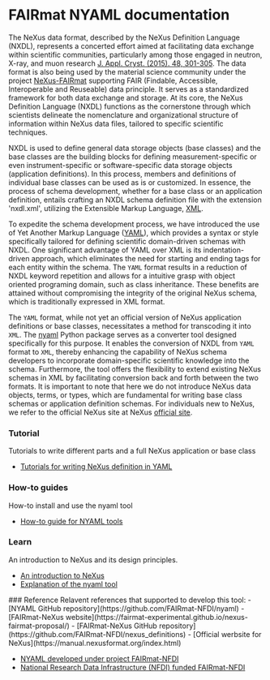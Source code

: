# FAIRmat NYAML documentation
The NeXus data format, described by the NeXus Definition Language (NXDL), represents a concerted effort aimed at facilitating data exchange within scientific communities, particularly among those engaged in neutron, X-ray, and muon research [J. Appl. Cryst. (2015). 48, 301-305](https://doi.org/10.1107/S1600576714027575). The data format is also being used by the material science community under the project [NeXus-FAIRmat](https://fairmat-nfdi.github.io/nexus_definitions/) supporting FAIR (Findable, Accessible, Interoperable and Reuseable) data principle. It serves as a standardized framework for both data exchange and storage. At its core, the NeXus Definition Language (NXDL) functions as the cornerstone through which scientists delineate the nomenclature and organizational structure of information within NeXus data files, tailored to specific scientific techniques.

NXDL is used to define general data storage objects (base classes) and the base classes are the building blocks for defining measurement-specific or even instrument-specific or software-specific data storage objects (application definitions). In this process, members and definitions of individual base classes can be used as is or customized. In essence, the process of schema development, whether for a base class or an application definition, entails crafting an NXDL schema definition file with the extension 'nxdl.xml', utilizing the Extensible Markup Language, [XML](https://www.w3.org/TR/REC-xml/REC-xml-20081126.xml).

To expedite the schema development process, we have introduced the use of Yet Another Markup Language ([YAML](https://yaml.org/)), which provides a syntax or style specifically tailored for defining scientific domain-driven schemas with NXDL. One significant advantage of YAML over XML is its indentation-driven approach, which eliminates the need for starting and ending tags for each entity within the schema. The `YAML` format results in a reduction of NXDL keyword repetition and allows for a intuitive grasp with object oriented programing domain, such as class inheritance. These benefits are attained without compromising the integrity of the original NeXus schema, which is traditionally expressed in XML format.

The `YAML` format, while not yet an official version of NeXus application definitions or base classes, necessitates a method for transcoding it into `XML`. The [nyaml](https://github.com/FAIRmat-NFDI/nyaml/tree/main) Python package serves as a converter tool designed specifically for this purpose. It enables the conversion of NXDL from `YAML` format to `XML`, thereby enhancing the capability of NeXus schema developers to incorporate domain-specific scientific knowledge into the schema. Furthermore, the tool offers the flexibility to extend existing NeXus schemas in XML by facilitating conversion back and forth between the two formats. It is important to note that here we do not introduce NeXus data objects, terms, or types, which are fundamental for writing base class schemas or application definition schemas. For individuals new to NeXus, we refer to the official NeXus site at NeXus [official site](https://www.nexusformat.org/).

<div markdown="block" class="home-grid">
<div markdown="block">

### Tutorial

Tutorials to write different parts and a full NeXus application or base class

- [Tutorials for writing NeXus definition in YAML](tutorials.md)

</div>
<div markdown="block">

### How-to guides

How-to install and use the nyaml tool

- [How-to guide for NYAML tools](how_to_guide.md)

</div>

<div markdown="block">

### Learn

An introduction to NeXus and its design principles.

- [An introduction to NeXus](https://manual.nexusformat.org/index.html)
- [Explanation of the nyaml tool](explanations.md)


</div>
<div markdown="block">
### Reference
Relavent references that supported to develop this tool:
- [NYAML GitHub repository](https://github.com/FAIRmat-NFDI/nyaml)
- [FAIRmat-NeXus website](https://fairmat-experimental.github.io/nexus-fairmat-proposal/)
- [FAIRmat-NeXus GitHub repository](https://github.com/FAIRmat-NFDI/nexus_definitions)
- [Official werbsite for NeXus](https://manual.nexusformat.org/index.html)

- [NYAML developed under project FAIRmat-NFDI](https://github.com/FAIRmat-NFDI)
- [National Research Data Infrastructure (NFDI) funded FAIRmat-NFDI](https://www.nfdi.de/?lang=en)
</div>
</div>
